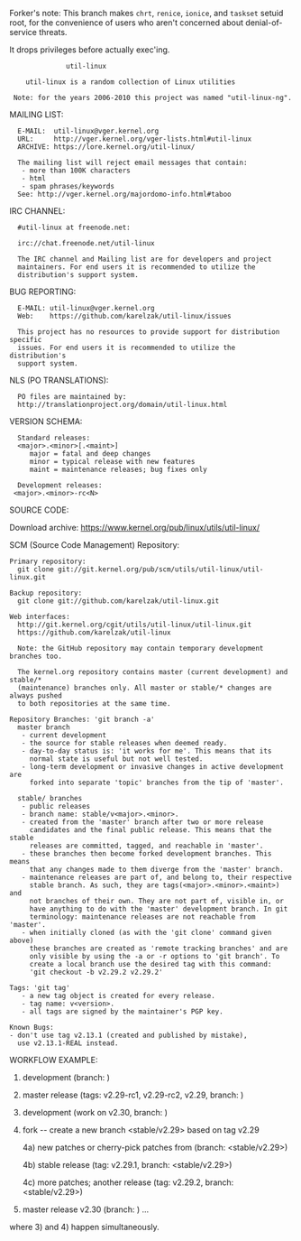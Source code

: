 Forker's note: This branch makes `chrt`, `renice`, `ionice`, and `taskset` setuid root, 
for the convenience of users who aren't concerned 
about denial-of-service threats. 

It drops privileges before actually exec'ing.


				  util-linux

		util-linux is a random collection of Linux utilities

     Note: for the years 2006-2010 this project was named "util-linux-ng".

MAILING LIST:

      E-MAIL:  util-linux@vger.kernel.org
      URL:     http://vger.kernel.org/vger-lists.html#util-linux
      ARCHIVE: https://lore.kernel.org/util-linux/

      The mailing list will reject email messages that contain:
       - more than 100K characters
       - html
       - spam phrases/keywords
      See: http://vger.kernel.org/majordomo-info.html#taboo

IRC CHANNEL:

      #util-linux at freenode.net:

      irc://chat.freenode.net/util-linux

      The IRC channel and Mailing list are for developers and project
      maintainers. For end users it is recommended to utilize the
      distribution's support system.

BUG REPORTING:

      E-MAIL: util-linux@vger.kernel.org
      Web:    https://github.com/karelzak/util-linux/issues

      This project has no resources to provide support for distribution specific
      issues. For end users it is recommended to utilize the distribution's
      support system.

NLS (PO TRANSLATIONS):

      PO files are maintained by:
	  http://translationproject.org/domain/util-linux.html

VERSION SCHEMA:

      Standard releases:
	  <major>.<minor>[.<maint>]
	     major = fatal and deep changes
	     minor = typical release with new features
	     maint = maintenance releases; bug fixes only

      Development releases:
	 <major>.<minor>-rc<N>

SOURCE CODE:

 Download archive:
	  https://www.kernel.org/pub/linux/utils/util-linux/

 SCM (Source Code Management) Repository:

    Primary repository:
	  git clone git://git.kernel.org/pub/scm/utils/util-linux/util-linux.git

    Backup repository:
	  git clone git://github.com/karelzak/util-linux.git

    Web interfaces:
	  http://git.kernel.org/cgit/utils/util-linux/util-linux.git
	  https://github.com/karelzak/util-linux

      Note: the GitHub repository may contain temporary development branches too.

      The kernel.org repository contains master (current development) and stable/*
      (maintenance) branches only. All master or stable/* changes are always pushed
      to both repositories at the same time.

    Repository Branches: 'git branch -a'
	  master branch
	   - current development
	   - the source for stable releases when deemed ready.
	   - day-to-day status is: 'it works for me'. This means that its
	     normal state is useful but not well tested.
	   - long-term development or invasive changes in active development are
	     forked into separate 'topic' branches from the tip of 'master'.

	  stable/ branches
	   - public releases
	   - branch name: stable/v<major>.<minor>.
	   - created from the 'master' branch after two or more release
	     candidates and the final public release. This means that the stable
	     releases are committed, tagged, and reachable in 'master'.
	   - these branches then become forked development branches. This means
	     that any changes made to them diverge from the 'master' branch.
	   - maintenance releases are part of, and belong to, their respective
	     stable branch. As such, they are tags(<major>.<minor>.<maint>) and
	     not branches of their own. They are not part of, visible in, or
	     have anything to do with the 'master' development branch. In git
	     terminology: maintenance releases are not reachable from 'master'.
	   - when initially cloned (as with the 'git clone' command given above)
	     these branches are created as 'remote tracking branches' and are
	     only visible by using the -a or -r options to 'git branch'. To
	     create a local branch use the desired tag with this command:
	     'git checkout -b v2.29.2 v2.29.2'

    Tags: 'git tag'
	   - a new tag object is created for every release.
	   - tag name: v<version>.
	   - all tags are signed by the maintainer's PGP key.

    Known Bugs:
	- don't use tag v2.13.1 (created and published by mistake),
	  use v2.13.1-REAL instead.

WORKFLOW EXAMPLE:

 1) development (branch: <master>)

 2) master release (tags: v2.29-rc1, v2.29-rc2, v2.29, branch: <master>)

 3) development (work on v2.30, branch: <master>)

 4) fork -- create a new branch <stable/v2.29> based on tag v2.29

     4a) new patches or cherry-pick patches from <master> (branch: <stable/v2.29>)

     4b) stable release (tag: v2.29.1, branch: <stable/v2.29>)

     4c) more patches; another release (tag: v2.29.2, branch: <stable/v2.29>)

 5) master release v2.30 (branch: <master>)
    ...

where 3) and 4) happen simultaneously.

